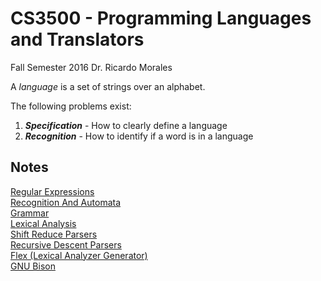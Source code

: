# CS3500 - Programming Languages and Translators
Fall Semester 2016
Dr. Ricardo Morales 

A *language* is a set of strings over an alphabet.

The following problems exist: 

 1. ***Specification*** - How to clearly define a language 
 2. ***Recognition*** - How to identify if a word is in a language

 
## Notes 
[Regular Expressions](notes/RegularExpressions.md)   
[Recognition And Automata](notes/RecognitionAndAutomata.md)   
[Grammar](notes/Grammar.md)   
[Lexical Analysis](notes/LexicalAnalysis.md)   
[Shift Reduce Parsers](notes/ShiftReduceParser.md)   
[Recursive Descent Parsers](notes/RecursiveDescentParser.md)    
[Flex (Lexical Analyzer Generator)](notes/Flex.md)    
[GNU Bison](notes/GNUBison.md)    
